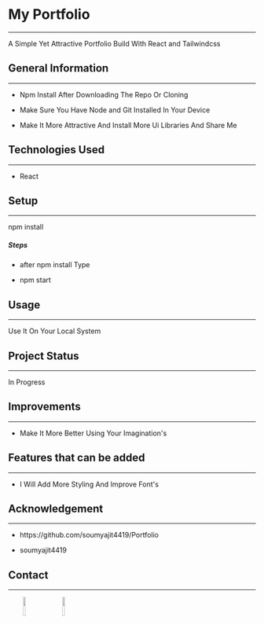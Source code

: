 
<h1>My Portfolio</h1>
<hr><p>A Simple Yet Attractive Portfolio Build With React and Tailwindcss</p><h2>General Information</h2>
<hr><ul>
<li>Npm Install After Downloading The Repo Or Cloning</li>
</ul><ul>
<li>Make Sure You Have Node and Git Installed In Your Device</li>
</ul><ul>
<li>Make It More Attractive And Install More Ui Libraries And Share Me</li>
</ul><h2>Technologies Used</h2>
<hr><ul>
<li>React</li>
</ul><h2>Setup</h2>
<hr><p>npm install</p><h5>Steps</h5><ul>
<li>after npm install Type</li>
</ul><ul>
<li>npm start</li>
</ul><h2>Usage</h2>
<hr><p>Use It On Your Local System</p><h2>Project Status</h2>
<hr><p>In Progress</p><h2>Improvements</h2>
<hr><ul>
<li>Make It More Better Using Your Imagination's</li>
</ul><h2>Features that can be added</h2>
<hr><ul>
<li>I Will Add More Styling And Improve Font's</li>
</ul><h2>Acknowledgement</h2>
<hr><ul>
<li>https://github.com/soumyajit4419/Portfolio</li>
</ul><ul>
<li>soumyajit4419</li>
</ul><h2>Contact</h2>
<hr><p><span style="margin-right: 30px;"></span><a href="https://www.linkedin.com/in/agam-singh-dev/"><img target="_blank" src="https://cdn.jsdelivr.net/gh/devicons/devicon/icons/linkedin/linkedin-original.svg" style="width: 10%;"></a><span style="margin-right: 30px;"></span><a href="https://github.com/DreamFaang78"><img target="_blank" src="https://cdn.jsdelivr.net/gh/devicons/devicon/icons/github/github-original.svg" style="width: 10%;"></a></p>
